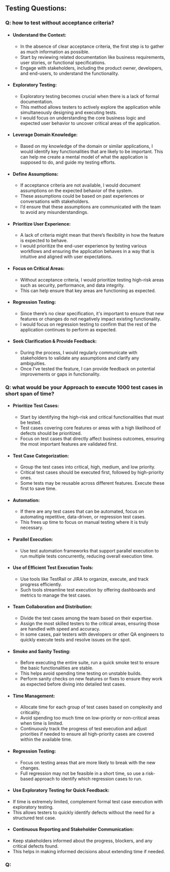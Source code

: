 ## Testing Questions:

### Q: how to test without acceptance criteria?
- #### Understand the Context:
  - In the absence of clear acceptance criteria, the first step is to gather as much information as possible. 
  - Start by reviewing related documentation like business requirements, user stories, or functional specifications.
  - Engage with stakeholders, including the product owner, developers, and end-users, to understand the functionality.
- #### Exploratory Testing:
  - Exploratory testing becomes crucial when there is a lack of formal documentation. 
  - This method allows testers to actively explore the application while simultaneously designing and executing tests. 
  - I would focus on understanding the core business logic and expected user behavior to uncover critical areas 
    of the application.
- #### Leverage Domain Knowledge:
  - Based on my knowledge of the domain or similar applications, I would identify key functionalities that are 
    likely to be important. This can help me create a mental model of what the application is supposed to do, and guide my testing efforts.
- #### Define Assumptions:
  - If acceptance criteria are not available, I would document assumptions on the expected behavior of the system. 
  - These assumptions could be based on past experiences or conversations with stakeholders. 
  - I’d ensure that these assumptions are communicated with the team to avoid any misunderstandings.
- #### Prioritize User Experience:
  - A lack of criteria might mean that there’s flexibility in how the feature is expected to behave. 
  - I would prioritize the end-user experience by testing various workflows and ensuring the application behaves in 
    a way that is intuitive and aligned with user expectations.
- #### Focus on Critical Areas: 
  - Without acceptance criteria, I would prioritize testing high-risk areas such as security, performance, and 
    data integrity. 
  - This can help ensure that key areas are functioning as expected.
- #### Regression Testing:
  - Since there’s no clear specification, it's important to ensure that new features or changes do not negatively 
    impact existing functionality. 
  - I would focus on regression testing to confirm that the rest of the application continues to perform as expected.
- #### Seek Clarification & Provide Feedback:
  - During the process, I would regularly communicate with stakeholders to validate any assumptions and clarify 
    any ambiguities. 
  - Once I’ve tested the feature, I can provide feedback on potential improvements or gaps in functionality.


### Q: what would be your Approach to execute 1000 test cases in short span of time?
- #### Prioritize Test Cases:
  - Start by identifying the high-risk and critical functionalities that must be tested. 
  - Test cases covering core features or areas with a high likelihood of defects should be prioritized.
  - Focus on test cases that directly affect business outcomes, ensuring the most important features are 
    validated first.
- #### Test Case Categorization:
  - Group the test cases into critical, high, medium, and low priority. 
  - Critical test cases should be executed first, followed by high-priority ones.
  - Some tests may be reusable across different features. Execute these first to save time.
- #### Automation:
  - If there are any test cases that can be automated, focus on automating repetitive, data-driven, or 
    regression test cases. 
  - This frees up time to focus on manual testing where it is truly necessary.
- #### Parallel Execution: 
  - Use test automation frameworks that support parallel execution to run multiple tests concurrently, 
    reducing overall execution time.
- #### Use of Efficient Test Execution Tools:
  - Use tools like TestRail or JIRA to organize, execute, and track progress efficiently. 
  - Such tools streamline test execution by offering dashboards and metrics to manage the test cases.
- #### Team Collaboration and Distribution:
  - Divide the test cases among the team based on their expertise. 
  - Assign the most skilled testers to the critical areas, ensuring those are handled with speed and accuracy.
  - In some cases, pair testers with developers or other QA engineers to quickly execute tests and resolve issues 
    on the spot.
- #### Smoke and Sanity Testing:
  - Before executing the entire suite, run a quick smoke test to ensure the basic functionalities are stable. 
  - This helps avoid spending time testing on unstable builds.
  - Perform sanity checks on new features or fixes to ensure they work as expected before diving into detailed 
    test cases.
- #### Time Management:
  - Allocate time for each group of test cases based on complexity and criticality. 
  - Avoid spending too much time on low-priority or non-critical areas when time is limited.
  - Continuously track the progress of test execution and adjust priorities if needed to ensure all high-priority 
    cases are covered within the available time.
- #### Regression Testing:
  - Focus on testing areas that are more likely to break with the new changes. 
  - Full regression may not be feasible in a short time, so use a risk-based approach to identify which regression 
    cases to run.
- #### Use Exploratory Testing for Quick Feedback:
- If time is extremely limited, complement formal test case execution with exploratory testing. 
- This allows testers to quickly identify defects without the need for a structured test case.
- #### Continuous Reporting and Stakeholder Communication:
- Keep stakeholders informed about the progress, blockers, and any critical defects found. 
- This helps in making informed decisions about extending time if needed.


### Q: 